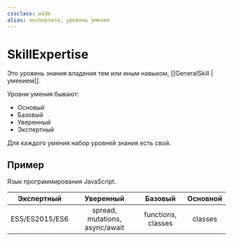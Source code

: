 ```yaml
---
cssclass: wide
alias: экспертиза, уровень умения
---
```


# SkillExpertise

Это уровень знания владения тем или иным навыком, [[GeneralSkill | умением]]. 

Уровни умения бывают: 

- Основый
- Базовый
- Уверенный
- Экспертный

Для каждого умения набор уровней знания есть свой. 

## Пример

Язык программирования JavaScript. 

|   Экспертный   |           Уверенный            |      Базовый       | Основной |
|:--------------:|:------------------------------:|:------------------:|:--------:|
| ES5/ES2015/ES6 | spread, mutations, async/await | functions, classes | classes  | 
